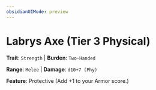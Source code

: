 ```yaml
---
obsidianUIMode: preview
---
```

# Labrys Axe (Tier 3 Physical)

**Trait**: `Strength` | **Burden**: `Two-Handed`

**Range**: `Melee` | **Damage**: `d10+7 (Phy)`

**Feature**: Protective (Add +1 to your Armor score.)
